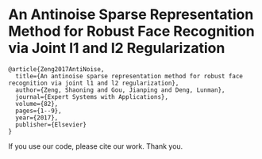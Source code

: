 # An Antinoise Sparse Representation Method for Robust Face Recognition via Joint l1 and l2 Regularization

``` 
@article{Zeng2017AntiNoise,
  title={An antinoise sparse representation method for robust face recognition via joint l1 and l2 regularization},
  author={Zeng, Shaoning and Gou, Jianping and Deng, Lunman},
  journal={Expert Systems with Applications},
  volume={82},
  pages={1--9},
  year={2017},
  publisher={Elsevier}
}
``` 

If you use our code, please cite our work. Thank you. 
